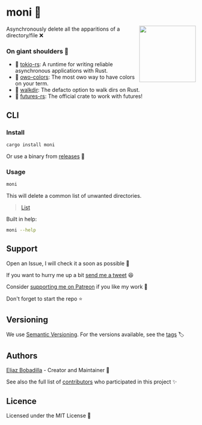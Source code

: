# moni 💖

<img align="right" src="https://user-images.githubusercontent.com/71897736/161859124-10ce7b63-7827-443d-baf9-a272a4c67058.png" height="150px">

Asynchronously delete all the apparitions of a directory/file ❌

### On giant shoulders 💪

- 🗼 [tokio-rs](https://github.com/tokio-rs/tokio): A runtime for writing
  reliable asynchronous applications with Rust.
- 🤗 [owo-colors](https://github.com/jam1garner/owo-colors): The most owo way to
  have colors on your term.
- 🚶 [walkdir](https://github.com/BurntSushi/walkdir): The defacto option to walk
  dirs on Rust.
- 🔮 [futures-rs](https://github.com/rust-lang/futures-rs): The official crate to
  work with futures!

## CLI

### Install

```sh
cargo install moni
```

Or use a binary from
[releases](https://github.com/UltiRequiem/moni/releases/latest) 🤖

### Usage

```sh
moni
```

This will delete a common list of unwanted directories.

> [List](./src/lib.rs#L6)

Built in help:

```sh
moni --help
```

## Support

Open an Issue, I will check it a soon as possible 👀

If you want to hurry me up a bit
[send me a tweet](https://twitter.com/UltiRequiem) 😆

Consider [supporting me on Patreon](https://patreon.com/UltiRequiem) if you like
my work 🙏

Don't forget to start the repo ⭐

## Versioning

We use [Semantic Versioning](http://semver.org). For the versions available, see
the [tags](https://github.com/UltiRequiem/moni/tags) 🏷️

## Authors

[Eliaz Bobadilla](https://ultirequiem.com) - Creator and Maintainer 💪

See also the full list of
[contributors](https://github.com/UltiRequiem/moni/contributors) who
participated in this project ✨

## Licence

Licensed under the MIT License 📄
